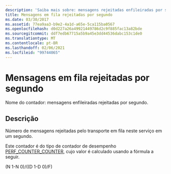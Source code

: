 ```yaml
---
description: 'Saiba mais sobre: mensagens rejeitadas enfileiradas por segundo'
title: Mensagens em fila rejeitadas por segundo
ms.date: 03/30/2017
ms.assetid: 77ea9aa3-b9e2-4a1d-a65e-5ca115ba0567
ms.openlocfilehash: d0d227a26a49921449786d2c9f885fac13a82bde
ms.sourcegitcommit: ddf7edb67715a5b9a45e3dd44536dabc153c1de0
ms.translationtype: MT
ms.contentlocale: pt-BR
ms.lasthandoff: 02/06/2021
ms.locfileid: "99744065"
---
```

# <a name="queued-rejected-messages-per-second"></a>Mensagens em fila rejeitadas por segundo

Nome do contador: mensagens enfileiradas rejeitadas por segundo.  
  
## <a name="description"></a>Descrição  

 Número de mensagens rejeitadas pelo transporte em fila neste serviço em um segundo.  
  
 Este contador é do tipo de contador de desempenho [PERF_COUNTER_COUNTER](/previous-versions/windows/it-pro/windows-server-2003/cc740048(v=ws.10)), cujo valor é calculado usando a fórmula a seguir.  
  
 (N 1-N 0)/((D 1-D 0)/F)
